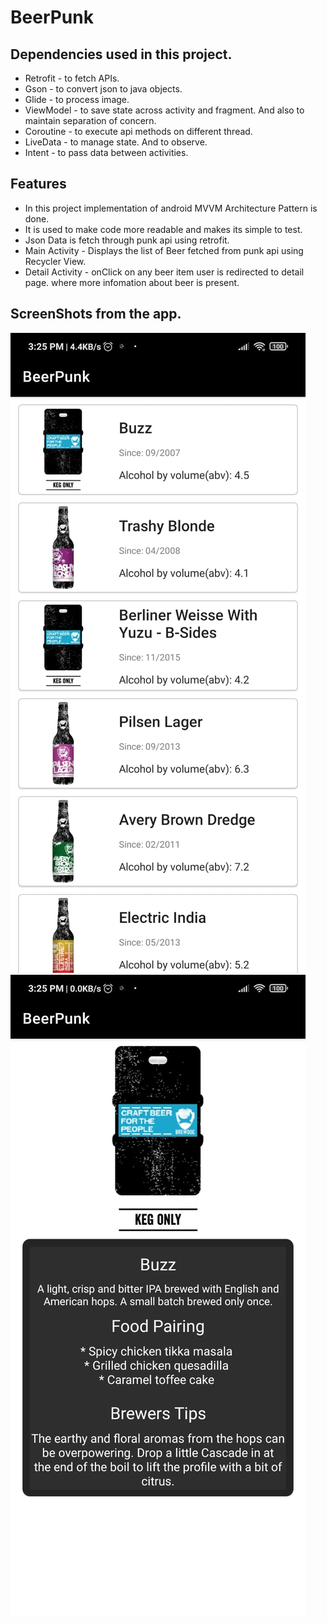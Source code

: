 # BeerPunk

## Dependencies used in this project.
* Retrofit - to fetch APIs.
* Gson - to convert json to java objects.
* Glide - to process image.
* ViewModel - to save state across activity and fragment. And also to maintain separation of concern.
* Coroutine - to execute api methods on different thread.
* LiveData - to manage state. And to observe.
* Intent - to pass data between activities.

## Features
* In this project implementation of android MVVM Architecture Pattern is done.
* It is used to make code more readable and makes its simple to test.
* Json Data is fetch through punk api using retrofit.
* Main Activity - Displays the list of Beer fetched from punk api using Recycler View.
* Detail Activity - onClick on any beer item user is redirected to detail page. where more infomation about beer is present.

## ScreenShots from the app.
![alt text](https://github.com/Maverick-01/BeerPunk/blob/master/app_screenshots/screen1.jpeg)
![alt text](https://github.com/Maverick-01/BeerPunk/blob/master/app_screenshots/screen2.jpeg)
